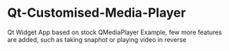 # Qt-Customised-Media-Player
  Qt Widget App based on stock QMediaPlayer Example, few more   features are added, such as taking snaphot or playing video in reverse
